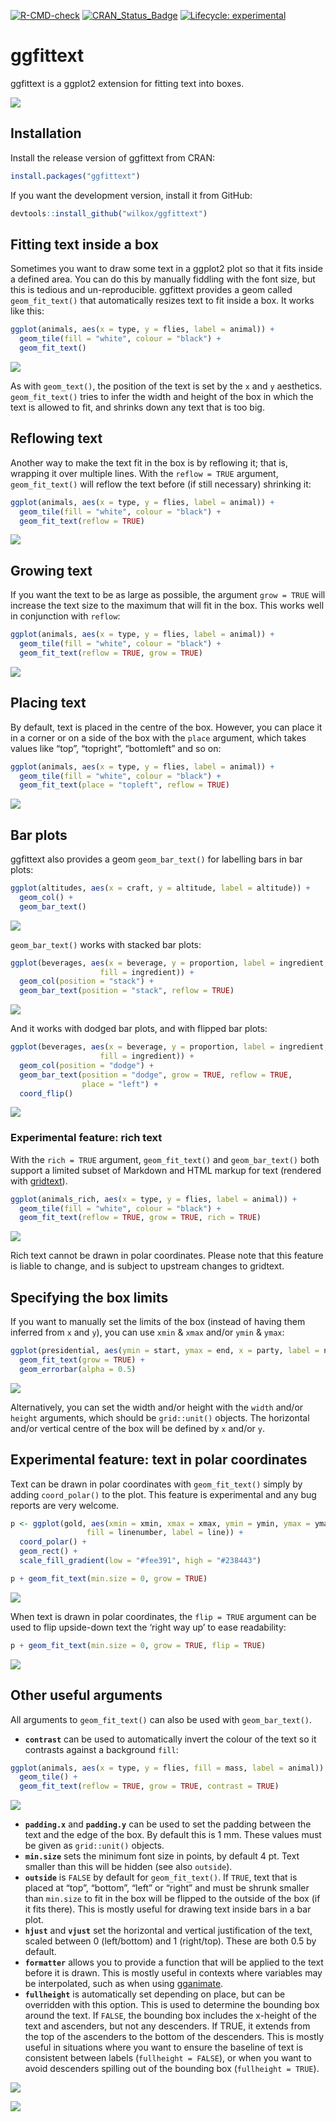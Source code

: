 
<!-- badges: start -->

[![R-CMD-check](https://github.com/wilkox/ggfittext/workflows/R-CMD-check/badge.svg)](https://github.com/wilkox/ggfittext/actions)
[![CRAN_Status_Badge](http://www.r-pkg.org/badges/version/ggfittext)](https://cran.r-project.org/package=ggfittext)
[![Lifecycle:
experimental](https://img.shields.io/badge/lifecycle-experimental-orange.svg)](https://lifecycle.r-lib.org/articles/stages.html#experimental)
<!-- badges: end -->

# ggfittext

ggfittext is a ggplot2 extension for fitting text into boxes.

![](man/figures/README-hero-1.png)<!-- -->

## Installation

Install the release version of ggfittext from CRAN:

``` r
install.packages("ggfittext")
```

If you want the development version, install it from GitHub:

``` r
devtools::install_github("wilkox/ggfittext")
```

## Fitting text inside a box

Sometimes you want to draw some text in a ggplot2 plot so that it fits
inside a defined area. You can do this by manually fiddling with the
font size, but this is tedious and un-reproducible. ggfittext provides a
geom called `geom_fit_text()` that automatically resizes text to fit
inside a box. It works like this:

``` r
ggplot(animals, aes(x = type, y = flies, label = animal)) +
  geom_tile(fill = "white", colour = "black") +
  geom_fit_text()
```

![](man/figures/README-unnamed-chunk-4-1.png)<!-- -->

As with `geom_text()`, the position of the text is set by the `x` and
`y` aesthetics. `geom_fit_text()` tries to infer the width and height of
the box in which the text is allowed to fit, and shrinks down any text
that is too big.

## Reflowing text

Another way to make the text fit in the box is by reflowing it; that is,
wrapping it over multiple lines. With the `reflow = TRUE` argument,
`geom_fit_text()` will reflow the text before (if still necessary)
shrinking it:

``` r
ggplot(animals, aes(x = type, y = flies, label = animal)) +
  geom_tile(fill = "white", colour = "black") +
  geom_fit_text(reflow = TRUE)
```

![](man/figures/README-unnamed-chunk-5-1.png)<!-- -->

## Growing text

If you want the text to be as large as possible, the argument
`grow = TRUE` will increase the text size to the maximum that will fit
in the box. This works well in conjunction with `reflow`:

``` r
ggplot(animals, aes(x = type, y = flies, label = animal)) +
  geom_tile(fill = "white", colour = "black") +
  geom_fit_text(reflow = TRUE, grow = TRUE)
```

![](man/figures/README-unnamed-chunk-6-1.png)<!-- -->

## Placing text

By default, text is placed in the centre of the box. However, you can
place it in a corner or on a side of the box with the `place` argument,
which takes values like “top”, “topright”, “bottomleft” and so on:

``` r
ggplot(animals, aes(x = type, y = flies, label = animal)) +
  geom_tile(fill = "white", colour = "black") +
  geom_fit_text(place = "topleft", reflow = TRUE)
```

![](man/figures/README-unnamed-chunk-7-1.png)<!-- -->

## Bar plots

ggfittext also provides a geom `geom_bar_text()` for labelling bars in
bar plots:

``` r
ggplot(altitudes, aes(x = craft, y = altitude, label = altitude)) +
  geom_col() +
  geom_bar_text()
```

![](man/figures/README-unnamed-chunk-8-1.png)<!-- -->

`geom_bar_text()` works with stacked bar plots:

``` r
ggplot(beverages, aes(x = beverage, y = proportion, label = ingredient,
                    fill = ingredient)) +
  geom_col(position = "stack") +
  geom_bar_text(position = "stack", reflow = TRUE)
```

![](man/figures/README-unnamed-chunk-9-1.png)<!-- -->

And it works with dodged bar plots, and with flipped bar plots:

``` r
ggplot(beverages, aes(x = beverage, y = proportion, label = ingredient,
                    fill = ingredient)) +
  geom_col(position = "dodge") +
  geom_bar_text(position = "dodge", grow = TRUE, reflow = TRUE, 
                place = "left") +
  coord_flip()
```

![](man/figures/README-unnamed-chunk-10-1.png)<!-- -->

### Experimental feature: rich text

With the `rich = TRUE` argument, `geom_fit_text()` and `geom_bar_text()`
both support a limited subset of Markdown and HTML markup for text
(rendered with [gridtext](https://wilkelab.org/gridtext/)).

``` r
ggplot(animals_rich, aes(x = type, y = flies, label = animal)) +
  geom_tile(fill = "white", colour = "black") +
  geom_fit_text(reflow = TRUE, grow = TRUE, rich = TRUE)
```

![](man/figures/README-unnamed-chunk-11-1.png)<!-- -->

Rich text cannot be drawn in polar coordinates. Please note that this
feature is liable to change, and is subject to upstream changes to
gridtext.

## Specifying the box limits

If you want to manually set the limits of the box (instead of having
them inferred from `x` and `y`), you can use `xmin` & `xmax` and/or
`ymin` & `ymax`:

``` r
ggplot(presidential, aes(ymin = start, ymax = end, x = party, label = name)) +
  geom_fit_text(grow = TRUE) +
  geom_errorbar(alpha = 0.5)
```

![](man/figures/README-unnamed-chunk-12-1.png)<!-- -->

Alternatively, you can set the width and/or height with the `width`
and/or `height` arguments, which should be `grid::unit()` objects. The
horizontal and/or vertical centre of the box will be defined by `x`
and/or `y`.

## Experimental feature: text in polar coordinates

Text can be drawn in polar coordinates with `geom_fit_text()` simply by
adding `coord_polar()` to the plot. This feature is experimental and any
bug reports are very welcome.

``` r
p <- ggplot(gold, aes(xmin = xmin, xmax = xmax, ymin = ymin, ymax = ymax, 
                 fill = linenumber, label = line)) +
  coord_polar() +
  geom_rect() +
  scale_fill_gradient(low = "#fee391", high = "#238443")

p + geom_fit_text(min.size = 0, grow = TRUE)
```

![](man/figures/README-unnamed-chunk-13-1.png)<!-- -->

When text is drawn in polar coordinates, the `flip = TRUE` argument can
be used to flip upside-down text the ‘right way up’ to ease readability:

``` r
p + geom_fit_text(min.size = 0, grow = TRUE, flip = TRUE)
```

![](man/figures/README-unnamed-chunk-14-1.png)<!-- -->

## Other useful arguments

All arguments to `geom_fit_text()` can also be used with
`geom_bar_text()`.

- **`contrast`** can be used to automatically invert the colour of the
  text so it contrasts against a background `fill`:

``` r
ggplot(animals, aes(x = type, y = flies, fill = mass, label = animal)) +
  geom_tile() +
  geom_fit_text(reflow = TRUE, grow = TRUE, contrast = TRUE)
```

![](man/figures/README-unnamed-chunk-15-1.png)<!-- -->

- **`padding.x`** and **`padding.y`** can be used to set the padding
  between the text and the edge of the box. By default this is 1 mm.
  These values must be given as `grid::unit()` objects.
- **`min.size`** sets the minimum font size in points, by default 4
  pt. Text smaller than this will be hidden (see also `outside`).
- **`outside`** is `FALSE` by default for `geom_fit_text()`. If `TRUE`,
  text that is placed at “top”, “bottom”, “left” or “right” and must be
  shrunk smaller than `min.size` to fit in the box will be flipped to
  the outside of the box (if it fits there). This is mostly useful for
  drawing text inside bars in a bar plot.
- **`hjust`** and **`vjust`** set the horizontal and vertical
  justification of the text, scaled between 0 (left/bottom) and 1
  (right/top). These are both 0.5 by default.
- **`formatter`** allows you to provide a function that will be applied
  to the text before it is drawn. This is mostly useful in contexts
  where variables may be interpolated, such as when using
  [gganimate](https://gganimate.com/).
- **`fullheight`** is automatically set depending on place, but can be
  overridden with this option. This is used to determine the bounding
  box around the text. If `FALSE`, the bounding box includes the
  x-height of the text and ascenders, but not any descenders. If TRUE,
  it extends from the top of the ascenders to the bottom of the
  descenders. This is mostly useful in situations where you want to
  ensure the baseline of text is consistent between labels
  (`fullheight = FALSE`), or when you want to avoid descenders spilling
  out of the bounding box (`fullheight = TRUE`).

![](man/figures/README-unnamed-chunk-16-1.png)<!-- -->

![](man/figures/README-unnamed-chunk-17-1.png)<!-- -->
